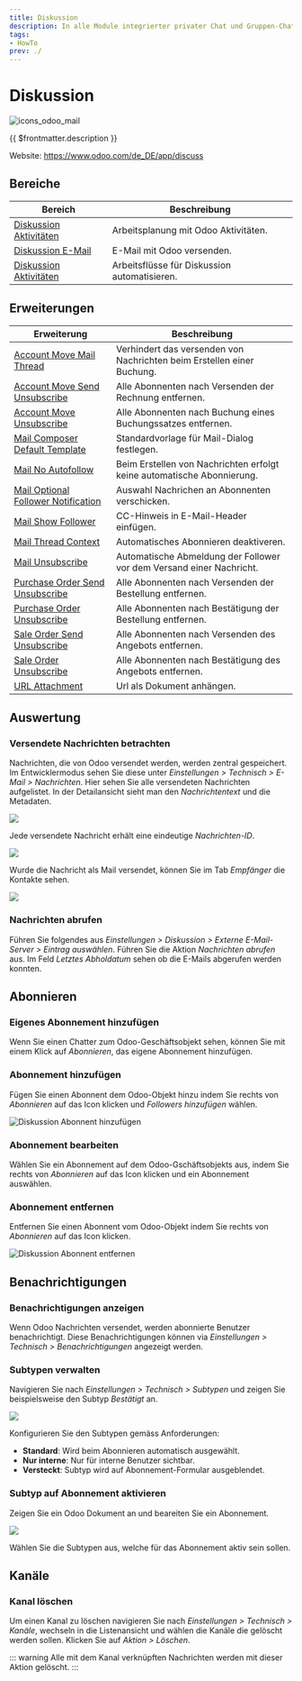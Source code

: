 ```yaml
---
title: Diskussion
description: In alle Module integrierter privater Chat und Gruppen-Chat.
tags:
- HowTo
prev: ./
---
```

# Diskussion
![icons_odoo_mail](assets/icons_odoo_mail.png)

{{ $frontmatter.description }}

Website: <https://www.odoo.com/de_DE/app/discuss>

## Bereiche

| Bereich                                           | Beschreibung                                 |
| ------------------------------------------------- | -------------------------------------------- |
| [Diskussion Aktivitäten](Discuss%20Activities.md) | Arbeitsplanung mit Odoo Aktivitäten.         |
| [Diskussion E-Mail](Discuss%20E-Mail.md)          | E-Mail mit Odoo versenden.                   |
| [Diskussion Aktivitäten](Discuss%20Actions.md)    | Arbeitsflüsse für Diskussion automatisieren. |

## Erweiterungen

| Erweiterung                                                                         | Beschreibung                                                           |
| ----------------------------------------------------------------------------------- | ---------------------------------------------------------------------- |
| [Account Move Mail Thread](Account%20Move%20Mail%20Thread.md)                       | Verhindert das versenden von Nachrichten beim Erstellen einer Buchung. |
| [Account Move Send Unsubscribe](Account%20Move%20Send%20Unsubscribe.md)             | Alle Abonnenten nach Versenden der Rechnung entfernen.                 |
| [Account Move Unsubscribe](Account%20Move%20Unsubscribe.md)                         | Alle Abonnenten nach Buchung eines Buchungssatzes entfernen.           |
| [Mail Composer Default Template](Mail%20Composer%20Default%20Template.md)           | Standardvorlage für Mail-Dialog festlegen.                             |
| [Mail No Autofollow](Mail%20No%20Autofollow.md)                                     | Beim Erstellen von Nachrichten erfolgt keine automatische Abonnierung. |
| [Mail Optional Follower Notification](Mail%20Optional%20Follower%20Notification.md) | Auswahl Nachrichen an Abonnenten verschicken.                          |
| [Mail Show Follower](Mail%20Show%20Follower.md)                                     | CC-Hinweis in E-Mail-Header einfügen.                                |
| [Mail Thread Context](Mail%20Thread%20Context.md)                                   | Automatisches Abonnieren deaktiveren.                                  |
| [Mail Unsubscribe](Mail%20Unsubscribe.md)                                           | Automatische Abmeldung der Follower vor dem Versand einer Nachricht.   |
| [Purchase Order Send Unsubscribe](Purchase%20Order%20Send%20Unsubscribe.md)         | Alle Abonnenten nach Versenden der Bestellung entfernen.               |
| [Purchase Order Unsubscribe](Purchase%20Order%20Unsubscribe.md)                     | Alle Abonnenten nach Bestätigung der Bestellung entfernen.             |
| [Sale Order Send Unsubscribe](Sale%20Order%20Send%20Unsubscribe.md)                 | Alle Abonnenten nach Versenden des Angebots entfernen.                 |
| [Sale Order Unsubscribe](Sale%20Order%20Unsubscribe.md)                             | Alle Abonnenten nach Bestätigung des Angebots entfernen.               |
| [URL Attachment](URL%20Attachment.md)                                               | Url als Dokument anhängen.                                             |

## Auswertung

### Versendete Nachrichten betrachten

Nachrichten, die von Odoo versendet werden, werden zentral gespeichert. Im Entwicklermodus sehen Sie diese unter *Einstellungen > Technisch > E-Mail > Nachrichten*. Hier sehen Sie alle versendeten Nachrichten aufgelistet. In der Detailansicht sieht man den *Nachrichtentext* und die Metadaten.

![](assets/Diskussion%20Detailansicht.png)

Jede versendete Nachricht erhält eine eindeutige *Nachrichten-ID*.

![](assets/Diskussion%20Nachrichten-ID.png)

Wurde die Nachricht als Mail versendet, können Sie im Tab *Empfänger* die Kontakte sehen.

![](assets/Diskussion%20Empfänger.png)

### Nachrichten abrufen

Führen Sie folgendes aus  *Einstellungen > Diskussion > Externe E-Mail-Server > Eintrag auswählen*. Führen Sie die Aktion *Nachrichten abrufen* aus. Im Feld *Letztes Abholdatum* sehen ob die E-Mails abgerufen werden konnten.

## Abonnieren

### Eigenes Abonnement hinzufügen

Wenn Sie einen Chatter zum Odoo-Geschäftsobjekt sehen, können Sie mit einem Klick auf *Abonnieren*, das eigene Abonnement hinzufügen.

### Abonnement hinzufügen

Fügen Sie einen Abonnent dem Odoo-Objekt hinzu indem Sie rechts von *Abonnieren* auf das Icon klicken und *Followers hinzufügen* wählen.

![Diskussion Abonnent hinzufügen](assets/Diskussion%20Abonnent%20hinzufügen.gif)

### Abonnement bearbeiten

Wählen Sie ein Abonnement auf dem Odoo-Gschäftsobjekts aus, indem Sie rechts von *Abonnieren* auf das Icon klicken und ein Abonnement auswählen.

### Abonnement entfernen

Entfernen Sie einen Abonnent vom Odoo-Objekt indem Sie rechts von *Abonnieren* auf das Icon klicken.

![Diskussion Abonnent entfernen](assets/Diskussion%20Abonnent%20entfernen.gif)

## Benachrichtigungen

### Benachrichtigungen anzeigen

Wenn Odoo Nachrichten versendet, werden abonnierte Benutzer benachrichtigt. Diese Benachrichtigungen können via *Einstellungen > Technisch > Benachrichtigungen* angezeigt werden.

### Subtypen verwalten

Navigieren Sie nach *Einstellungen > Technisch > Subtypen* und zeigen Sie beispielsweise den Subtyp *Bestätigt* an.

![](assets/Diskussion%20Subtyp%20Bestätigt.png)

Konfigurieren Sie den Subtypen gemäss Anforderungen:

* **Standard**: Wird beim Abonnieren automatisch ausgewählt.
* **Nur interne**: Nur für interne Benutzer sichtbar.
* **Versteckt**: Subtyp wird auf Abonnement-Formular ausgeblendet.

### Subtyp auf Abonnement aktivieren

Zeigen Sie ein Odoo Dokument an und beareiten Sie ein Abonnement.

![](assets/Diskussion%20Abonnement%20bearbeiten.png)

Wählen Sie die Subtypen aus, welche für das Abonnement aktiv sein sollen.

## Kanäle

### Kanal löschen

Um einen Kanal zu löschen navigieren Sie nach *Einstellungen > Technisch > Kanäle*, wechseln in die Listenansicht und wählen die Kanäle die gelöscht werden sollen. Klicken Sie auf *Aktion > Löschen*.

::: warning
Alle mit dem Kanal verknüpften Nachrichten werden mit dieser Aktion gelöscht.
:::